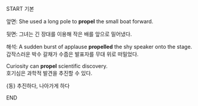 START
기본

앞면:
She used a long pole to **propel** the small boat forward.

뒷면:
그녀는 긴 장대를 이용해 작은 배를 앞으로 밀어냈다.

해석:
A sudden burst of applause **propelled** the shy speaker onto the stage.  
갑작스러운 박수 갈채가 수줍은 발표자를 무대 위로 떠밀었다.

Curiosity can **propel** scientific discovery.  
호기심은 과학적 발견을 추진할 수 있다.

{동} 추진하다, 나아가게 하다
<!--ID: 1744881334123-->
END